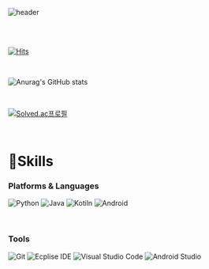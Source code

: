 ![header](https://capsule-render.vercel.app/api?type=waving&color=auto&height=300&section=header&text=Dongeun%20Lee&fontSize=70)

</br>
</br>


[![Hits](https://hits.seeyoufarm.com/api/count/incr/badge.svg?url=https%3A%2F%2Fgithub.com%2Fdongeun6072&count_bg=%2379C83D&title_bg=%23555555&icon=&icon_color=%23E7E7E7&title=hits&edge_flat=false)](https://hits.seeyoufarm.com)

</br>

![Anurag's GitHub stats](https://github-readme-stats.vercel.app/api?username=dongeun6072&show_icons=true&theme=cobalt)

</br>

[![Solved.ac프로필](http://mazassumnida.wtf/api/v2/generate_badge?boj=dongeun6072)](https://solved.ac/dongeun6072)

</br>

# 💪Skills
### Platforms & Languages

<img alt="Python" src ="https://img.shields.io/badge/Python-3776AB.svg?&style=for-the-badge&logo=Python&logoColor=white"/>   <img alt="Java" src ="https://img.shields.io/badge/Java-007396.svg?&style=for-the-badge&logo=Java&logoColor=white"/>   <img alt="Kotiln" src ="https://img.shields.io/badge/Kotlin-007396.svg?&style=for-the-badge&logo=Kotlin&logoColor=white"/> <img alt="Android" src ="https://img.shields.io/badge/Android-3DDC84.svg?&style=for-the-badge&logo=Android&logoColor=white"/> 

</br>

### Tools 
<img alt="Git" src ="https://img.shields.io/badge/Git-181717.svg?&style=for-the-badge&logo=Git&logoColor=white"/>   <img alt="Ecplise IDE" src ="https://img.shields.io/badge/Eclipse IDE-2C2255.svg?&style=for-the-badge&logo=Eclipse&logoColor=white"/>   <img alt="Visual Studio Code" src ="https://img.shields.io/badge/Visual Studio Code-007ACC.svg?&style=for-the-badge&logo=Visual Studio&logoColor=white"/>    <img alt="Android Studio" src ="https://img.shields.io/badge/Android Studio-3DDC84.svg?&style=for-the-badge&logo=Visual Studio&logoColor=white"/>      

